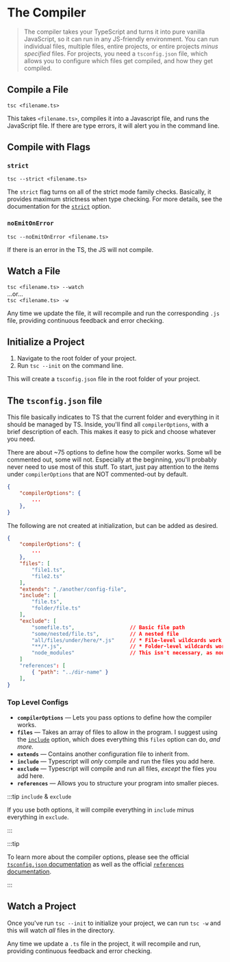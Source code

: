 # The Compiler

> The compiler takes your TypeScript and turns it into pure vanilla JavaScript, so it can run in any JS-friendly environment. You can run individual files, multiple files, entire projects, or entire projects *minus specified* files. For projects, you need a `tsconfig.json` file, which allows you to configure which files get compiled, and how they get compiled.

## Compile a File

`tsc <filename.ts>`

This takes `<filename.ts>`, compiles it into a Javascript file, and runs the JavaScript file. If there are type errors, it will alert you in the command line.

## Compile with Flags

### `strict`

`tsc --strict <filename.ts>`

The `strict` flag turns on all of the strict mode family checks. Basically, it provides maximum strictness when type checking. For more details, see the documentation for the [`strict`](https://www.typescriptlang.org/tsconfig#strict) option.

### `noEmitOnError`

`tsc --noEmitOnError <filename.ts>`

If there is an error in the TS, the JS will not compile.

## Watch a File

`tsc <filename.ts> --watch` \
...or... \
`tsc <filename.ts> -w`

Any time we update the file, it will recompile and run the corresponding `.js` file, providing continuous feedback and error checking.

## Initialize a Project

1. Navigate to the root folder of your project.
2. Run `tsc --init` on the command line.

This will create a `tsconfig.json` file in the root folder of your project.

## The `tsconfig.json` file

This file basically indicates to TS that the current folder and everything in it should be managed by TS. Inside, you'll find all `compilerOptions`, with a brief description of each. This makes it easy to pick and choose whatever you need.

There are about ~75 options to define how the compiler works. Some wll be commented out, some will not. Especially at the beginning, you'll probably never need to use most of this stuff. To start, just pay attention to the items under `compilerOptions` that are NOT commented-out by default.

```json
{
    "compilerOptions": {
        ...
    },
}
```

The following are not created at initialization, but can be added as desired.

```json
{
    "compilerOptions": {
        ...
    },
    "files": [
        "file1.ts", 
        "file2.ts"
    ],  
    "extends": "./another/config-file",
    "include": [
        "file.ts", 
        "folder/file.ts"
    ],
    "exclude": [
        "somefile.ts",                  // Basic file path
        "some/nested/file.ts",          // A nested file
        "all/files/under/here/*.js"     // * File-level wildcards work
        "**/*.js",                      // * Folder-level wildcards work too
        "node_modules"                  // This isn't necessary, as node_modules are excluded by default.
    ]
    "references": [
        { "path": "../dir-name" }
    ],
}
```

### Top Level Configs

- **`compilerOptions`** — Lets you pass options to define how the compiler works.
- **`files`** — Takes an array of files to allow in the program. I suggest using the [`include`](#the-include-option) option, which does everything this `files` option can do, *and more.*
- **`extends`** — Contains another configuration file to inherit from.
- **`include`** — Typescript will *only* compile and run the files you add here.
- **`exclude`** — Typescript will compile and run all files, *except* the files you add here.
- **`references`** — Allows you to structure your program into smaller pieces. 

:::tip `include` & `exclude`

If you use both options, it will compile everything in `include` minus everything in `exclude`.

:::

:::tip

To learn more about the compiler options, please see the official [`tsconfig.json` documentation](https://www.typescriptlang.org/tsconfig#exclude)
as well as the official [`references` documentation](https://www.typescriptlang.org/docs/handbook/project-references.html).

:::

## Watch a Project

Once you've run `tsc --init` to initialize your project, we can run `tsc -w` and this will watch *all* files in the directory.

Any time we update a `.ts` file in the project, it will recompile and run, providing continuous feedback and error checking.
